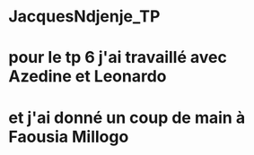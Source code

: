 # JacquesNdjenje_TP
# pour le tp 6 j'ai travaillé avec Azedine et Leonardo 
# et j'ai donné un coup de main à Faousia Millogo
